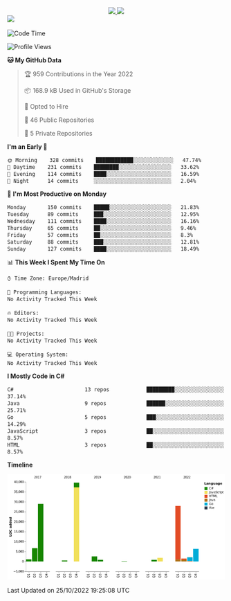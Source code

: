 <div align="center">
  <a href="https://github.com/arielsrv">
    <img height="180em" src="https://github-readme-stats.vercel.app/api?username=arielsrv&show_icons=true&theme=radical&include_all_commits=true&count_private=true"/>
    <img height="180em" src="https://github-readme-stats.vercel.app/api/top-langs/?username=arielsrv&layout=compact&langs_count=7&theme=radical"/>
</div>

<div>
  <a href="https://www.linkedin.com/in/arielpineiro/" target="_blank"><img src="https://img.shields.io/badge/-LinkedIn-%230077B5?style=for-the-badge&logo=linkedin&logoColor=white" target="_blank"></a>
</div>

<!--START_SECTION:waka-->
![Code Time](http://img.shields.io/badge/Code%20Time-0%20secs-blue)

![Profile Views](http://img.shields.io/badge/Profile%20Views-8-blue)

**🐱 My GitHub Data** 

> 🏆 959 Contributions in the Year 2022
 > 
> 📦 168.9 kB Used in GitHub's Storage 
 > 
> 💼 Opted to Hire
 > 
> 📜 46 Public Repositories 
 > 
> 🔑 5 Private Repositories  
 > 
**I'm an Early 🐤** 

```text
🌞 Morning    328 commits    ████████████░░░░░░░░░░░░░   47.74% 
🌆 Daytime    231 commits    ████████░░░░░░░░░░░░░░░░░   33.62% 
🌃 Evening    114 commits    ████░░░░░░░░░░░░░░░░░░░░░   16.59% 
🌙 Night      14 commits     ░░░░░░░░░░░░░░░░░░░░░░░░░   2.04%

```
📅 **I'm Most Productive on Monday** 

```text
Monday       150 commits    █████░░░░░░░░░░░░░░░░░░░░   21.83% 
Tuesday      89 commits     ███░░░░░░░░░░░░░░░░░░░░░░   12.95% 
Wednesday    111 commits    ████░░░░░░░░░░░░░░░░░░░░░   16.16% 
Thursday     65 commits     ██░░░░░░░░░░░░░░░░░░░░░░░   9.46% 
Friday       57 commits     ██░░░░░░░░░░░░░░░░░░░░░░░   8.3% 
Saturday     88 commits     ███░░░░░░░░░░░░░░░░░░░░░░   12.81% 
Sunday       127 commits    ████░░░░░░░░░░░░░░░░░░░░░   18.49%

```


📊 **This Week I Spent My Time On** 

```text
⌚︎ Time Zone: Europe/Madrid

💬 Programming Languages: 
No Activity Tracked This Week

🔥 Editors: 
No Activity Tracked This Week

🐱‍💻 Projects: 
No Activity Tracked This Week

💻 Operating System: 
No Activity Tracked This Week

```

**I Mostly Code in C#** 

```text
C#                       13 repos            █████████░░░░░░░░░░░░░░░░   37.14% 
Java                     9 repos             ██████░░░░░░░░░░░░░░░░░░░   25.71% 
Go                       5 repos             ███░░░░░░░░░░░░░░░░░░░░░░   14.29% 
JavaScript               3 repos             ██░░░░░░░░░░░░░░░░░░░░░░░   8.57% 
HTML                     3 repos             ██░░░░░░░░░░░░░░░░░░░░░░░   8.57%

```


**Timeline**

![Chart not found](https://raw.githubusercontent.com/arielsrv/arielsrv/main/charts/bar_graph.png) 


 Last Updated on 25/10/2022 19:25:08 UTC
<!--END_SECTION:waka-->
